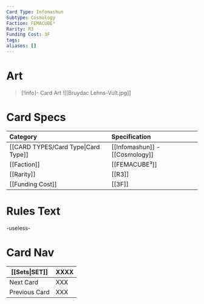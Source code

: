 ```yaml
---
Card Type: Infomashun
Subtype: Cosmology
Faction: FEMACUBE³
Rarity: R3
Funding Cost: 3F
tags: 
aliases: []
---
```

# Art

> [!info]- Card Art
> ![[Bruydac Lehns-Vult.jpg]]

# Card Specs

| Category | Specification| 
| :--- | :--- |
| [[CARD TYPES/Card Type\|Card Type]] | [[Infomashun]] - [[Cosmology]] |  
| [[Faction]] | [[FEMACUBE³]] | 
| [[Rarity]] | [[R3]] | 
| [[Funding Cost]] | [[3F]] |  

# Rules Text  

-useless-

# Card Nav

| [[Sets\|SET]]           | XXXX |
| ------------- | ------------------------------ |
| Next Card     | XXX |
| Previous Card | XXX |


